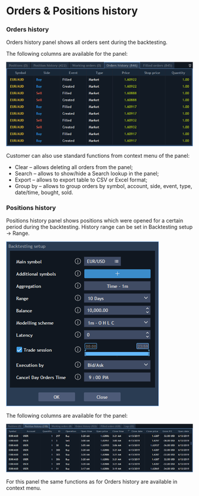 # Orders & Positions history

### **Orders history**

Orders history panel shows all orders sent during the backtesting.

The following columns are available for the panel:

![](../../.gitbook/assets/1%20%2840%29.png)


Customer can also use standard functions from context menu of the panel:

* Clear – allows deleting all orders from the panel;
* Search – allows to show/hide a Search lookup in the panel;
* Export – allows to export table to CSV or Excel format;
* Group by – allows to group orders by symbol, account, side, event, type, date/time, bought, sold.

### **Positions history**

Positions history panel shows positions which were opened for a certain period during the backtesting. History range can be set in Backtesting setup -&gt; Range.

![](../../.gitbook/assets/2%20%2828%29.png)


The following columns are available for the panel:

![](../../.gitbook/assets/screenshot_10.png)


For this panel the same functions as for Orders history are available in context menu.

